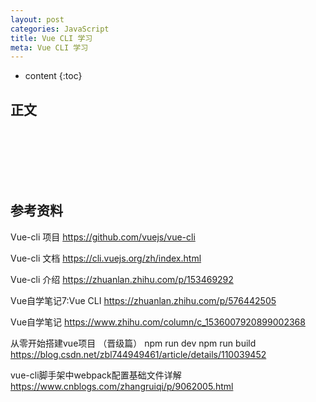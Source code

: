 ```yaml
---
layout: post
categories: JavaScript
title: Vue CLI 学习
meta: Vue CLI 学习
---
```

* content
{:toc}

## 正文






<br/><br/><br/><br/><br/>
## 参考资料 

Vue-cli 项目 <https://github.com/vuejs/vue-cli>

Vue-cli 文档 <https://cli.vuejs.org/zh/index.html>

Vue-cli 介绍 <https://zhuanlan.zhihu.com/p/153469292>

Vue自学笔记7:Vue CLI <https://zhuanlan.zhihu.com/p/576442505>

Vue自学笔记 <https://www.zhihu.com/column/c_1536007920899002368>

从零开始搭建vue项目 （晋级篇） npm run dev npm run build <https://blog.csdn.net/zbl744949461/article/details/110039452>

vue-cli脚手架中webpack配置基础文件详解 <https://www.cnblogs.com/zhangruiqi/p/9062005.html>

